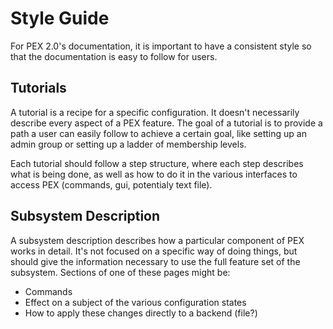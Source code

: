 # Style Guide

For PEX 2.0's documentation, it is important to have a consistent style so that the documentation is easy to follow for users.

## Tutorials

A tutorial is a recipe for a specific configuration. It doesn't necessarily describe every aspect of a PEX feature. The goal of a tutorial is to provide a path a user can easily follow to achieve a certain goal, like setting up an admin group or setting up a ladder of membership levels.

Each tutorial should follow a step structure, where each step describes what is being done, as well as how to do it in the various interfaces to access PEX \(commands, gui, potentialy text file\).

## Subsystem Description

A subsystem description describes how a particular component of PEX works in detail. It's not focused on a specific way of doing things, but should give the information necessary to use the full feature set of the subsystem. Sections of one of these pages might be:

* Commands
* Effect on a subject of the various configuration states
* How to apply these changes directly to a backend \(file?\)


